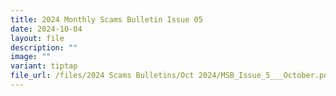 ```yaml
---
title: 2024 Monthly Scams Bulletin Issue 05
date: 2024-10-04
layout: file
description: ""
image: ""
variant: tiptap
file_url: /files/2024 Scams Bulletins/Oct 2024/MSB_Issue_5___October.pdf
---
```

